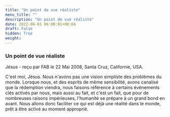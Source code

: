 ```yaml
---
title: "Un point de vue réaliste"
menu_title: ""
description: "Un point de vue réaliste"
date: 2022-06-01 06:00:01+00:66
draft: False
hidden: True
weight:
---
```

### Un point de vue réaliste

Jésus - reçu par FAB le 22 Mai 2008, Santa Cruz, Californie, USA.

C'est moi, Jésus.
Nous n'avons pas une vision simpliste des problèmes du monde. Lorsque nous, et des esprits de même sensibilité, avons canalisé que la rédemption viendra, nous faisons référence à certains événements clés activés par nous, mais aussi au fait, et c'est un fait, que pour de nombreuses raisons impérieuses, l'humanité se prépare à un grand bond en avant. Nous allons donc faciliter ce qui est déjà une réalité dans le monde, prêt à être activé au moment approprié.